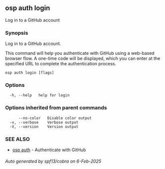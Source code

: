 ## osp auth login

Log in to a GitHub account

### Synopsis

Log in to a GitHub account.

This command will help you authenticate with GitHub using a web-based browser flow.
A one-time code will be displayed, which you can enter at the specified URL to complete
the authentication process.


```
osp auth login [flags]
```

### Options

```
  -h, --help   help for login
```

### Options inherited from parent commands

```
      --no-color   Disable color output
  -v, --verbose    Verbose output
  -V, --version    Version output
```

### SEE ALSO

* [osp auth](osp_auth.md)	 - Authenticate with GitHub

###### Auto generated by spf13/cobra on 6-Feb-2025
